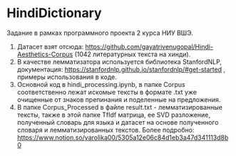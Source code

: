 # HindiDictionary
Задание в рамках программного проекта 2 курса НИУ ВШЭ.
1. Датасет взят отсюда: https://github.com/gayatrivenugopal/Hindi-Aesthetics-Corpus (1042 литературных текста на хинди).
2. В качестве лемматизатора используется библиотека StanfordNLP, документация: https://stanfordnlp.github.io/stanfordnlp/#get-started , примеры использования в коде.
3. Основной код в hindi_processing.ipynb, в папке Corpus соответственно лежат искомые тексты в формате .txt уже очищенные от знаков препинания и поделенные на предложения. 
4. В папке Corpus_Processed в файле result.txt - лемматизированные тексты, также в этой папке TfIdf матрица, ее SVD разложение, полученный словарь для языка и датасет на основе полученного словаря и лемматизированных текстов. Более подробно: https://www.notion.so/yarolika00/5305a12e06c84d1eb3a47d341113d8b0
